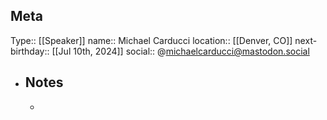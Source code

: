 ## Meta
Type:: [[Speaker]]
name:: Michael Carducci
location:: [[Denver, CO]]
next-birthday:: [[Jul 10th, 2024]] 
social:: @michaelcarducci@mastodon.social
- ## Notes
	-